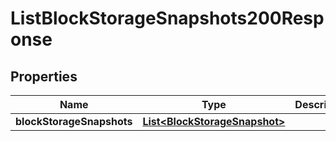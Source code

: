 

# ListBlockStorageSnapshots200Response


## Properties

| Name | Type | Description | Notes |
|------------ | ------------- | ------------- | -------------|
|**blockStorageSnapshots** | [**List&lt;BlockStorageSnapshot&gt;**](BlockStorageSnapshot.md) |  |  [optional] |



